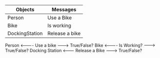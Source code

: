 | Objects | Messages |
|---------|----------|
|Person|Use a Bike|
|Bike|Is working|
|DockingStation|Release a bike|

Person <---- Use a bike ---> True/False? Bike <---- Is Working? ---> True/False? Docking Station <--- Release a Bike ---> True/False?
